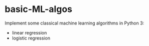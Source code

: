 # basic-ML-algos

Implement some classical machine learning algorithms in Python 3:
- linear regression
- logistic regression
